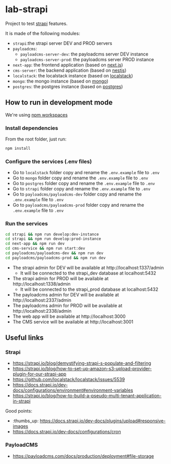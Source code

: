 # lab-strapi

Project to test [strapi](https://strapi.io/) features.

It is made of the following modules:

- `strapi`:the strapi server DEV and PROD servers
- `payloadcms`:
  - `payloadcms-server-dev`: the payloadcms server DEV instance
  - `payloadcms-server-prod`: the payloadcms server PROD instance
- `next-app`: the frontend application (based on [next.js](https://nextjs.org/))
- `cms-server`: the backend application (based on [nestjs](https://nestjs.com/))
- `localstack`: the localstack instance (based on [localstack](https://www.localstack.cloud/))
- `mongo`: the mongo instance (based on [mongo](https://www.mongodb.com/))
- `postgres`: the postgres instance (based on [postgres](https://www.postgresql.org/))

## How to run in development mode

We're using [npm workspaces](https://docs.npmjs.com/cli/v9/using-npm/workspaces)

### Install dependencies

From the root folder, just run:

```bash
npm install
```

### Configure the services (.env files)

- Go to `localstack` folder copy and rename the `.env.example` file to `.env`
- Go to `mongo` folder copy and rename the `.env.example` file to `.env`
- Go to `postgres` folder copy and rename the `.env.example` file to `.env`
- Go to `strapi` folder copy and rename the `.env.example` file to `.env`
- Go to `payloadcms/payloadcms-dev` folder copy and rename the `.env.example` file to `.env`
- Go to `payloadcms/payloadcms-prod` folder copy and rename the `.env.example` file to `.env`

### Run the services

```bash
cd strapi && npm run develop:dev-instance
cd strapi && npm run develop:prod-instance
cd next-app && npm run dev
cd cms-service && npm run start:dev
cd payloadcms/payloadcms-dev && npm run dev
cd payloadcms/payloadcms-prod && npm run dev
```

- The strapi admin for DEV will be available at http://localhost:1337/admin
  - It will be connected to the strapi_dev database at localhost:5432
- The strapi admin for PROD will be available at http://localhost:1338/admin
  - It will be connected to the strapi_prod database at localhost:5432
- The payloadcms admin for DEV will be available at http://localhost:2337/admin
- The payloadcms admin for PROD will be available at http://localhost:2338/admin
- The web app will be available at http://localhost:3000
- The CMS service will be available at http://localhost:3001

## Useful links

### Strapi

- https://strapi.io/blog/demystifying-strapi-s-populate-and-filtering
- https://strapi.io/blog/how-to-set-up-amazon-s3-upload-provider-plugin-for-our-strapi-app
- https://github.com/localstack/localstack/issues/5539
- https://docs.strapi.io/dev-docs/configurations/environment#environment-variables
- https://strapi.io/blog/how-to-build-a-pseudo-multi-tenant-application-in-strapi

Good points:

- :thumbs_up: https://docs.strapi.io/dev-docs/plugins/upload#responsive-images
- https://docs.strapi.io/dev-docs/configurations/cron


### PayloadCMS

- https://payloadcms.com/docs/production/deployment#file-storage

